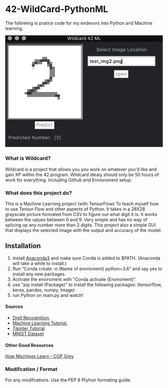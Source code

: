 # 42-WildCard-PythonML
The following is pratice code for my endevors into Python and Machine learning.

![GUI for the program](https://github.com/yojakeo/42-WildCard-PythonML/raw/master/wildcard.png)

### What is Wildcard?

Wildcard is a project that allows you you work on whatever you'd like and gain XP within the 42 program.
Wildcard idealy should only be 50 hours of work for everything. Including Github and Envioroment setup.

### What does this project do?
This is a Machine Learning project (with TensorFlow) To teach myself how to use Tensor Flow and other aspects of Python.
It takes in a 28X28 grayscale picture formated from CSV to figure out what digit it is.
It works between the values between 0 and 9. Very simple and has no way of splicing up any number more than 2 digits.
This project also a simple GUI that displays the selected image with the output and accuracy of the model.

## Installation
1. Install [Anaconda3](https://www.anaconda.com/distribution/) and make sure Conda is added to $PATH. (Anaconda will take a while to install.)
2. Run "Conda create -n (Name of envrioment) python=3.6" and say yes to install any new packages.
3. Activate the enviroment with "Conda activate (Enviroment)"
4. use "pip install (Package)" to install the following packages: (tensorflow, keras, pandas, numpy, Image)
5. run Python on main.py and watch!

#### Sources
* [Digit Recoginition](https://www.digitalocean.com/community/tutorials/how-to-build-a-neural-network-to-recognize-handwritten-digits-with-tensorflow), 
* [Machine Learning Tutorial](https://www.youtube.com/playlist?list=PLzMcBGfZo4-mP7qA9cagf68V06sko5otr), 
* [Tikinter Tutorial](https://youtu.be/D8-snVfekto)
* [MNIST Dataset](http://yann.lecun.com/exdb/mnist/)

#### Other Good Resources
[How Machines Learn - CGP Grey](https://youtu.be/R9OHn5ZF4Uo)

### Modifcation / Format
For any modifcations. Use the PEP 8 Ptyhon formating guide.
